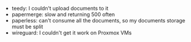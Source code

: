 * teedy: I couldn't upload documents to it
* papermerge: slow and returning 500 often
* paperless: can't consume all the documents, so my documents storage must be split
* wireguard: I couldn't get it work on Proxmox VMs
